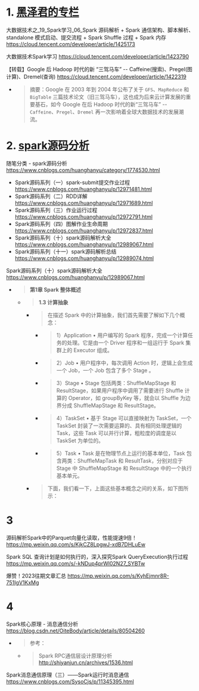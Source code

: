 
# 1. [黑泽君的专栏](https://cloud.tencent.com/developer/column/72638)

大数据技术之_19_Spark学习_06_Spark 源码解析 + Spark 通信架构、脚本解析、standalone 模式启动、提交流程 + Spark Shuffle 过程 + Spark 内存 https://cloud.tencent.com/developer/article/1425173

大数据技术Spark学习 https://cloud.tencent.com/developer/article/1423790

【转载】Google 后 Hadoop 时代的新 “三驾马车” -- Caffeine(搜索)、Pregel(图计算)、Dremel(查询) https://cloud.tencent.com/developer/article/1422319
- > 摘要：Google 在 2003 年到 2004 年公布了关于 `GFS`、`MapReduce` 和 `BigTable` 三篇技术论文（旧三驾马车），这也成为后来云计算发展的重要基石，如今 Google 在后 Hadoop 时代的新“三驾马车” -- `Caffeine`、`Pregel`、`Dremel` 再一次影响着全球大数据技术的发展潮流。

# 2. [spark源码分析](https://www.cnblogs.com/huanghanyu/category/1774530.html)

随笔分类 -  spark源码分析 https://www.cnblogs.com/huanghanyu/category/1774530.html
- Spark源码系列（一）spark-submit提交作业过程 https://www.cnblogs.com/huanghanyu/p/12971481.html
- Spark源码系列（二）RDD详解 https://www.cnblogs.com/huanghanyu/p/12971689.html
- Spark源码系列（三）作业运行过程 https://www.cnblogs.com/huanghanyu/p/12972791.html
- Spark源码系列（四）图解作业生命周期 https://www.cnblogs.com/huanghanyu/p/12972837.html
- Spark源码系列（十）spark源码解析大全 https://www.cnblogs.com/huanghanyu/p/12989067.html
- Spark源码系列（十一）spark源码解析总结 https://www.cnblogs.com/huanghanyu/p/12989074.html

Spark源码系列（十）spark源码解析大全 https://www.cnblogs.com/huanghanyu/p/12989067.html
- > **第1章 Spark 整体概述**
  * > **1.3 计算抽象**
    + > 在描述 Spark 中的计算抽象，我们首先需要了解如下几个概念：
      - > 1）Application • 用户编写的 Spark 程序，完成一个计算任务的处理。它是由一个 Driver 程序和一组运行于 Spark 集群上的 Executor 组成。
      - > 2）Job • 用户程序中，每次调用 Action 时，逻辑上会生成一个 Job，一个 Job 包含了多个 Stage 。
      - > 3）Stage • Stage 包括两类：ShuffleMapStage 和 ResultStage，如果用户程序中调用了需要进行 Shuffle 计算的 Operator，如 groupByKey 等，就会以 Shuffle 为边界分成 ShuffleMapStage 和 ResultStage。
      - > 4）TaskSet • 基于 Stage 可以直接映射为 TaskSet，一个 TaskSet 封装了一次需要运算的、具有相同处理逻辑的 Task，这些 Task 可以并行计算，粗粒度的调度是以 TaskSet 为单位的。
      - > 5）Task • Task 是在物理节点上运行的基本单位，Task 包含两类：ShuffleMapTask 和 ResultTask，分别对应于 Stage 中 ShuffleMapStage 和 ResultStage 中的一个执行基本单元。
    + > 下面，我们看一下，上面这些基本概念之间的关系，如下图所示：

# 3

源码解析Spark中的Parquet向量化读取，性能提速9倍！ https://mp.weixin.qq.com/s/KjkCZ8LpgwJ-xdB7DHLuEw

Spark SQL 查询计划是如何执行的，深入探究Spark QueryExecution执行过程 https://mp.weixin.qq.com/s/-kNDup4prWl02N27_SYBTw

爆赞！2023往期文章汇总 https://mp.weixin.qq.com/s/KyhEjmnr8R-751IgV1KxMg

# 4

Spark核心原理 - 消息通信分析 https://blog.csdn.net/OiteBody/article/details/80504260
- > 参考：
  * > Spark RPC通信层设计原理分析 http://shiyanjun.cn/archives/1536.html

Spark消息通信原理（三）——Spark运行时消息通信 https://www.cnblogs.com/SysoCjs/p/11345395.html

